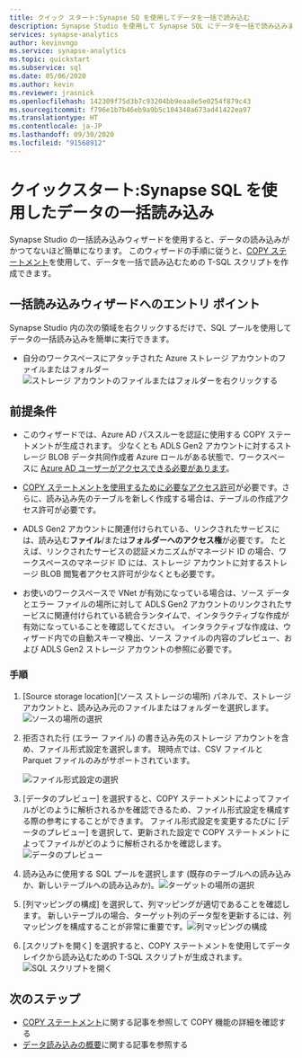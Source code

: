 ```yaml
---
title: クイック スタート:Synapse SQ を使用してデータを一括で読み込む
description: Synapse Studio を使用して Synapse SQL にデータを一括で読み込みます
services: synapse-analytics
author: kevinvngo
ms.service: synapse-analytics
ms.topic: quickstart
ms.subservice: sql
ms.date: 05/06/2020
ms.author: kevin
ms.reviewer: jrasnick
ms.openlocfilehash: 142309f75d3b7c93204bb9eaa8e5e0254f879c43
ms.sourcegitcommit: f796e1b7b46eb9a9b5c104348a673ad41422ea97
ms.translationtype: HT
ms.contentlocale: ja-JP
ms.lasthandoff: 09/30/2020
ms.locfileid: "91568912"
---
```

# <a name="quickstart-bulk-loading-with-synapse-sql"></a>クイックスタート:Synapse SQL を使用したデータの一括読み込み

Synapse Studio の一括読み込みウィザードを使用すると、データの読み込みがかつてないほど簡単になります。 このウィザードの手順に従うと、[COPY ステートメント](https://docs.microsoft.com/sql/t-sql/statements/copy-into-transact-sql?view=azure-sqldw-latest)を使用して、データを一括で読み込むための T-SQL スクリプトを作成できます。 

## <a name="entry-points-to-the-bulk-load-wizard"></a>一括読み込みウィザードへのエントリ ポイント

Synapse Studio 内の次の領域を右クリックするだけで、SQL プールを使用してデータの一括読み込みを簡単に実行できます。

- 自分のワークスペースにアタッチされた Azure ストレージ アカウントのファイルまたはフォルダー ![ストレージ アカウントのファイルまたはフォルダーを右クリックする](./sql/media/bulk-load/bulk-load-entry-point-0.png)

## <a name="prerequisites"></a>前提条件

- このウィザードでは、Azure AD パススルーを認証に使用する COPY ステートメントが生成されます。 少なくとも ADLS Gen2 アカウントに対するストレージ BLOB データ共同作成者 Azure ロールがある状態で、ワークスペースに [Azure AD ユーザーがアクセスできる必要があります](https://docs.microsoft.com/azure/synapse-analytics/sql-data-warehouse/quickstart-bulk-load-copy-tsql-examples#d-azure-active-directory-authentication-aad)。

- [COPY ステートメントを使用するために必要なアクセス許可](https://docs.microsoft.com/sql/t-sql/statements/copy-into-transact-sql?view=azure-sqldw-latest#permissions)が必要です。さらに、読み込み先のテーブルを新しく作成する場合は、テーブルの作成アクセス許可が必要です。

- ADLS Gen2 アカウントに関連付けられている、リンクされたサービスには、読み込む**ファイル**/または**フォルダーへのアクセス権**が必要です。 たとえば、リンクされたサービスの認証メカニズムがマネージド ID の場合、ワークスペースのマネージド ID には、ストレージ アカウントに対するストレージ BLOB 閲覧者アクセス許可が少なくとも必要です。

- お使いのワークスペースで VNet が有効になっている場合は、ソース データとエラー ファイルの場所に対して ADLS Gen2 アカウントのリンクされたサービスに関連付けられている統合ランタイムで、インタラクティブな作成が有効になっていることを確認してください。 インタラクティブな作成は、ウィザード内での自動スキーマ検出、ソース ファイルの内容のプレビュー、および ADLS Gen2 ストレージ アカウントの参照に必要です。

### <a name="steps"></a>手順

1. [Source storage location]\(ソース ストレージの場所\) パネルで、ストレージ アカウントと、読み込み元のファイルまたはフォルダーを選択します。![ソースの場所の選択](./sql/media/bulk-load/bulk-load-source-location.png)

2. 拒否された行 (エラー ファイル) の書き込み先のストレージ アカウントを含め、ファイル形式設定を選択します。 現時点では、CSV ファイルと Parquet ファイルのみがサポートされています。

    ![ファイル形式設定の選択](./sql/media/bulk-load/bulk-load-file-format-settings.png)

3. [データのプレビュー] を選択すると、COPY ステートメントによってファイルがどのように解析されるかを確認できるため、ファイル形式設定を構成する際の参考にすることができます。 ファイル形式設定を変更するたびに [データのプレビュー] を選択して、更新された設定で COPY ステートメントによってファイルがどのように解析されるかを確認します。![データのプレビュー](./sql/media/bulk-load/bulk-load-file-format-settings-preview-data.png) 

4. 読み込みに使用する SQL プールを選択します (既存のテーブルへの読み込みか、新しいテーブルへの読み込みか)。![ターゲットの場所の選択](./sql/media/bulk-load/bulk-load-target-location.png)

5. [列マッピングの構成] を選択して、列マッピングが適切であることを確認します。 新しいテーブルの場合、ターゲット列のデータ型を更新するには、列マッピングを構成することが非常に重要です。![列マッピングの構成](./sql/media/bulk-load/bulk-load-target-location-column-mapping.png)

6. [スクリプトを開く] を選択すると、COPY ステートメントを使用してデータ レイクから読み込むための T-SQL スクリプトが生成されます。![SQL スクリプトを開く](./sql/media/bulk-load/bulk-load-target-final-script.png)

## <a name="next-steps"></a>次のステップ

- [COPY ステートメント](https://docs.microsoft.com/sql/t-sql/statements/copy-into-transact-sql?view=azure-sqldw-latest#syntax)に関する記事を参照して COPY 機能の詳細を確認する
- [データ読み込みの概要](https://docs.microsoft.com/azure/synapse-analytics/sql-data-warehouse/design-elt-data-loading#what-is-elt)に関する記事を参照する
